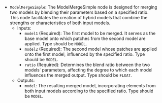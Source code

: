 - `ModelMergeSimple`: The ModelMergeSimple node is designed for merging two models by blending their parameters based on a specified ratio. This node facilitates the creation of hybrid models that combine the strengths or characteristics of both input models.
    - Inputs:
        - `model1` (Required): The first model to be merged. It serves as the base model onto which patches from the second model are applied. Type should be `MODEL`.
        - `model2` (Required): The second model whose patches are applied onto the first model, influenced by the specified ratio. Type should be `MODEL`.
        - `ratio` (Required): Determines the blend ratio between the two models' parameters, affecting the degree to which each model influences the merged output. Type should be `FLOAT`.
    - Outputs:
        - `model`: The resulting merged model, incorporating elements from both input models according to the specified ratio. Type should be `MODEL`.

